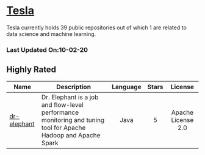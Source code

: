 # [Tesla](https://github.com/teslamotors)

Tesla currently holds 39 public repositories out of which 1 are related to data science and machine learning.

 ### Last Updated On:10-02-20

## Highly Rated

| Name | Description | Language | Stars | License |
| ---- | ----------- | :--------: | :-----: | :-------: |
 | [dr-elephant](https://github.com/teslamotors/dr-elephant) | Dr. Elephant is a job and flow-level performance monitoring and tuning tool for Apache Hadoop and Apache Spark | Java | 5 | Apache License 2.0 |
